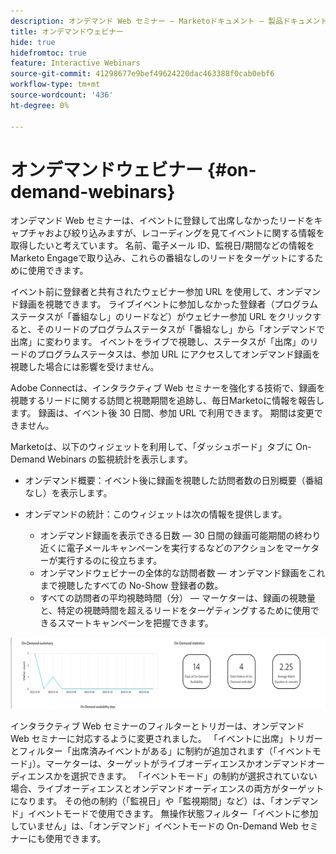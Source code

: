 ```yaml
---
description: オンデマンド Web セミナー — Marketoドキュメント — 製品ドキュメント
title: オンデマンドウェビナー
hide: true
hidefromtoc: true
feature: Interactive Webinars
source-git-commit: 41298677e9bef49624220dac463388f0cab0ebf6
workflow-type: tm+mt
source-wordcount: '436'
ht-degree: 0%

---
```


# オンデマンドウェビナー {#on-demand-webinars}

オンデマンド Web セミナーは、イベントに登録して出席しなかったリードをキャプチャおよび絞り込みますが、レコーディングを見てイベントに関する情報を取得したいと考えています。 名前、電子メール ID、監視日/期間などの情報をMarketo Engageで取り込み、これらの番組なしのリードをターゲットにするために使用できます。

イベント前に登録者と共有されたウェビナー参加 URL を使用して、オンデマンド録画を視聴できます。 ライブイベントに参加しなかった登録者（プログラムステータスが「番組なし」のリードなど）がウェビナー参加 URL をクリックすると、そのリードのプログラムステータスが「番組なし」から「オンデマンドで出席」に変わります。 イベントをライブで視聴し、ステータスが「出席」のリードのプログラムステータスは、参加 URL にアクセスしてオンデマンド録画を視聴した場合には影響を受けません。

Adobe Connectは、インタラクティブ Web セミナーを強化する技術で、録画を視聴するリードに関する訪問と視聴期間を追跡し、毎日Marketoに情報を報告します。 録画は、イベント後 30 日間、参加 URL で利用できます。 期間は変更できません。

Marketoは、以下のウィジェットを利用して、「ダッシュボード」タブに On-Demand Webinars の監視統計を表示します。

* オンデマンド概要：イベント後に録画を視聴した訪問者数の日別概要（番組なし）を表示します。

* オンデマンドの統計：このウィジェットは次の情報を提供します。
   * オンデマンド録画を表示できる日数 — 30 日間の録画可能期間の終わり近くに電子メールキャンペーンを実行するなどのアクションをマーケターが実行するのに役立ちます。
   * オンデマンドウェビナーの全体的な訪問者数 — オンデマンド録画をこれまで視聴したすべての No-Show 登録者の数。
   * すべての訪問者の平均視聴時間（分） — マーケターは、録画の視聴量と、特定の視聴時間を超えるリードをターゲティングするために使用できるスマートキャンペーンを把握できます。

![](assets/on-demand-webinars-1.png)

インタラクティブ Web セミナーのフィルターとトリガーは、オンデマンド Web セミナーに対応するように変更されました。 「イベントに出席」トリガーとフィルター「出席済みイベントがある」に制約が追加されます（「イベントモード」）。マーケターは、ターゲットがライブオーディエンスかオンデマンドオーディエンスかを選択できます。 「イベントモード」の制約が選択されていない場合、ライブオーディエンスとオンデマンドオーディエンスの両方がターゲットになります。 その他の制約（「監視日」や「監視期間」など）は、「オンデマンド」イベントモードで使用できます。 無操作状態フィルター「イベントに参加していません」は、「オンデマンド」イベントモードの On-Demand Web セミナーにも使用できます。
